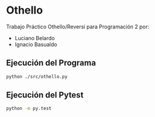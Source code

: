 # Othello
Trabajo Práctico Othello/Reversi para Programación 2 por:
- Luciano Belardo
- Ignacio Basualdo

## Ejecución del Programa

```sh
python ./src/othello.py
```

## Ejecución del Pytest

```sh
python -m py.test
```